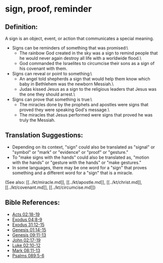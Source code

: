 # sign, proof, reminder #

## Definition: ##

A sign is an object, event, or action that communicates a special meaning.

* Signs can be reminders of something that was promised:\\
   * The rainbow God created in the sky was a sign to remind people that he would never again destroy all life with a worldwide flood.\\
   * God commanded the Israelites to circumcise their sons as a sign of his covenant with them.
* Signs can reveal or point to something:\\
   * An angel told shepherds a sign that would help them know which baby in Bethlehem was the newborn Messiah.\\
   * Judas kissed Jesus as a sign to the religious leaders that Jesus was the one they should arrest.\\
* Signs can prove that something is true:\\
   * The miracles done by the prophets and apostles were signs that proved they were speaking God's message.\\
   * The miracles that Jesus performed were signs that proved he was truly the Messiah.

## Translation Suggestions: ##

* Depending on its context, "sign" could also be translated as "signal" or "symbol" or "mark" or "evidence" or "proof" or "gesture."
* To "make signs with the hands" could also be translated as, "motion with the hands" or "gesture with the hands" or "make gestures."
* In some languages, there may be one word for a "sign" that proves something and a different word for a "sign" that is a miracle.

(See also: [[../kt/miracle.md]], [[../kt/apostle.md]], [[../kt/christ.md]], [[../kt/covenant.md]], [[../kt/circumcise.md]])

## Bible References: ##

* [Acts 02:18-19](en/tn/act/help/02/18)
* [Exodus 04:8-9](en/tn/exo/help/04/08)
* [Exodus 31:12-15](en/tn/exo/help/31/12)
* [Genesis 01:14-15](en/tn/gen/help/01/14)
* [Genesis 09:11-13](en/tn/gen/help/09/11)
* [John 02:17-19](en/tn/jhn/help/02/17)
* [Luke 02:10-12](en/tn/luk/help/02/10)
* [Mark 08:11-13](en/tn/mrk/help/08/11)
* [Psalms 089:5-6](en/tn/psa/help/89/05)